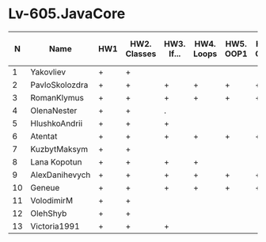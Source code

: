 # Lv-605.JavaCore

N|Name| HW1 | HW2. Classes|HW3. If...|HW4. Loops|HW5. OOP1 |HW6. OOP2 |HW7. Inner classes| HW8. Collection | HW9. String|HW10. Exception|HW11. Thread. IO|HW12. Java8
--|--|--|--|--|--|--|--|--|--|--|--|--|--
1|Yakovliev|+|+|||||||||||
2|PavloSkolozdra|+|+|+|+|+|+|+|+|+|+|+|+|
3|RomanKlymus|+|+|+|+|+|+|+|+|+|+|+||
4|OlenaNester|+|+|.||||||||||
5|HlushkoAndrii|+|+|+||||||||||
6|Atentat|+|+|+|+|+|+|+|+|+|+|+|+|
7|KuzbytMaksym|+|+|||||||||||
8|Lana Kopotun|+|+|+|+|||||||||
9|AlexDanihevych|+|+|+|+|+|+|+|+|+|+|+||
10|Geneue|+|+|+|+|+|+|+|+|+|.|||
11|VolodimirM|+|+|||||||||||
12|OlehShyb|+|+|||||||||||
13|Victoria1991|+|+|+||||||||||
